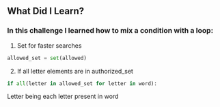 ## What Did I Learn?

### In this challenge I learned how to mix a condition with a loop:

1. Set for faster searches
```python
allowed_set = set(allowed)
```

2. If all letter elements are in authorized_set
```python
if all(letter in allowed_set for letter in word):
```
Letter being each letter present in word